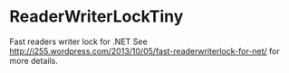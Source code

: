 ReaderWriterLockTiny
====================

Fast readers writer lock for .NET
See http://i255.wordpress.com/2013/10/05/fast-readerwriterlock-for-net/ for more details.